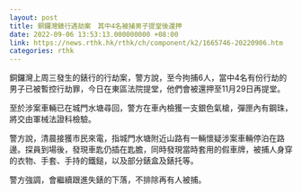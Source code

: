 ```yaml
---
layout: post
title: 銅鑼灣錶行遇劫案　其中4名被捕男子提堂後還押
date: 2022-09-06 13:53:13.000000000 +08:00
link: https://news.rthk.hk/rthk/ch/component/k2/1665746-20220906.htm
categories: rthk
---
```


銅鑼灣上周三發生的錶行的行劫案，警方說，至今拘捕6人，當中4名有份行劫的男子已被暫控行劫罪，今日在東區法院提堂，他們會被還押至11月29日再提堂。

至於涉案車輛已在城門水塘尋回，警方在車內檢獲一支銀色氣槍，彈匣內有鋼珠，將交由軍械法證科檢驗。

警方說，清晨接獲市民來電，指城門水塘附近山路有一輛懷疑涉案車輛停泊在路邊。探員到場後，發現車匙仍插在匙膽，同時發現當時套用的假車牌，被捕人身穿的衣物、手套、手持的鐵鎚，以及部分錶盒及錶托等。

警方強調，會繼續跟進失錶的下落，不排除再有人被捕。
